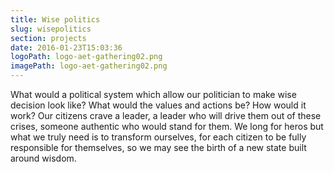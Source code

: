 ```yaml
---
title: Wise politics
slug: wisepolitics
section: projects
date: 2016-01-23T15:03:36
logoPath: logo-aet-gathering02.png
imagePath: logo-aet-gathering02.png
---
```

What would a political system which allow our politician to make wise decision look like? What would the values and actions be? How would it work? Our citizens crave a leader, a leader who will drive them out of these crises, someone authentic who would stand for them. We long for heros but what we truly need is to transform ourselves, for each citizen to be fully responsible for themselves, so we may see the birth of a new state built around wisdom.
